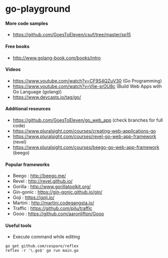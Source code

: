 # go-playground

#### More code samples

- https://github.com/GoesToEleven/csuf/tree/master/sp15

#### Free books

- http://www.golang-book.com/books/intro

#### Videos

- https://www.youtube.com/watch?v=CF9S4QZuV30 (Go Programming)
- https://www.youtube.com/watch?v=Vlie-srOU8c (Build Web Apps with Go Language (golang))
- https://www.devcasts.io/tag/go/

#### Additional resources

- https://github.com/GoesToEleven/go_web_app (check branches for full code)
- https://www.pluralsight.com/courses/creating-web-applications-go
- https://www.pluralsight.com/courses/revel-go-web-app-framework (revel)
- https://www.pluralsight.com/courses/beego-go-web-app-framework (beego)

#### Popular frameworks

- Beego : http://beego.me/
- Revel : http://revel.github.io/
- Gorilla : http://www.gorillatoolkit.org/
- Gin-gonic : https://gin-gonic.github.io/gin/
- Goji : https://goji.io/
- Martini : http://martini.codegangsta.io/
- Traffic : https://github.com/pilu/traffic
- Gooo : https://github.com/aaronlifton/Gooo

#### Useful tools

- Execute command while editing

```
go get github.com/cespare/reflex
reflex -r '\.go$' go run main.go
```
